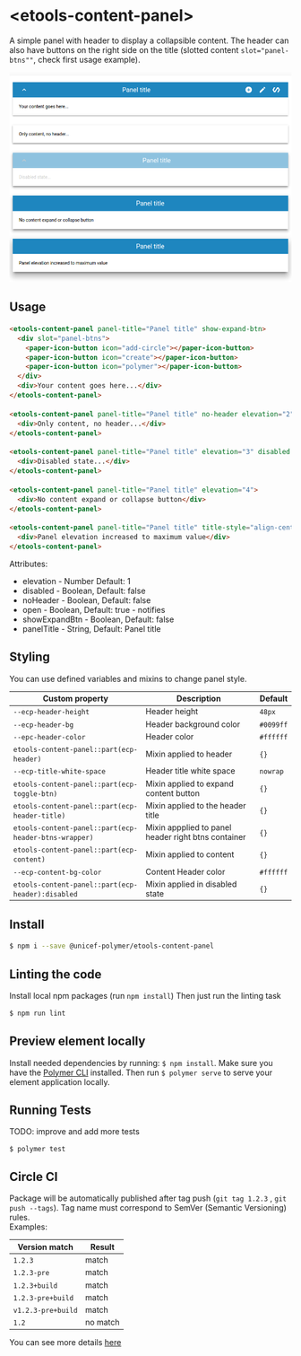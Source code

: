 # \<etools-content-panel\>

A simple panel with header to display a collapsible content.
The header can also have buttons on the right side on the title (slotted content `slot="panel-btns""`,
check first usage example).

![alt tag](https://raw.githubusercontent.com/unicef-polymer/etools-content-panel/HEAD/etools-content-panel-demo.png)

## Usage
```html
<etools-content-panel panel-title="Panel title" show-expand-btn>
  <div slot="panel-btns">
    <paper-icon-button icon="add-circle"></paper-icon-button>
    <paper-icon-button icon="create"></paper-icon-button>
    <paper-icon-button icon="polymer"></paper-icon-button>
  </div>
  <div>Your content goes here...</div>
</etools-content-panel>

<etools-content-panel panel-title="Panel title" no-header elevation="2">
  <div>Only content, no header...</div>
</etools-content-panel>

<etools-content-panel panel-title="Panel title" elevation="3" disabled show-expand-btn>
  <div>Disabled state...</div>
</etools-content-panel>

<etools-content-panel panel-title="Panel title" elevation="4">
  <div>No content expand or collapse button</div>
</etools-content-panel>

<etools-content-panel panel-title="Panel title" title-style="align-center" elevation="5">
  <div>Panel elevation increased to maximum value</div>
</etools-content-panel>
```

Attributes:
* elevation - Number Default: 1
* disabled - Boolean, Default: false
* noHeader - Boolean, Default: false
* open - Boolean, Default: true - notifies
* showExpandBtn - Boolean, Default: false
* panelTitle - String, Default: Panel title

## Styling

You can use defined variables and mixins to change panel style.

Custom property | Description | Default
----------------|-------------|----------
`--ecp-header-height` | Header height | `48px`
`--ecp-header-bg` | Header background color | `#0099ff`
`--epc-header-color` | Header color | `#ffffff`
`etools-content-panel::part(ecp-header)` | Mixin applied to header | `{}`
`--ecp-title-white-space` | Header title white space | `nowrap`
`etools-content-panel::part(ecp-toggle-btn)` | Mixin applied to expand content button | `{}`
`etools-content-panel::part(ecp-header-title)` | Mixin applied to the header title | `{}`
`etools-content-panel::part(ecp-header-btns-wrapper)` | Mixin appplied to panel header right btns container | `{}`
`etools-content-panel::part(ecp-content)` | Mixin applied to content | `{}`
`--ecp-content-bg-color` | Content Header color | `#ffffff`
`etools-content-panel::part(ecp-header):disabled` | Mixin applied in disabled state | `{}`

## Install
```bash
$ npm i --save @unicef-polymer/etools-content-panel
```

## Linting the code

Install local npm packages (run `npm install`)
Then just run the linting task

```bash
$ npm run lint
```

## Preview element locally
Install needed dependencies by running: `$ npm install`.
Make sure you have the [Polymer CLI](https://www.npmjs.com/package/polymer-cli) installed. Then run `$ polymer serve` to serve your element application locally.

## Running Tests
TODO: improve and add more tests
```
$ polymer test
```

## Circle CI

Package will be automatically published after tag push (`git tag 1.2.3` , `git push --tags`). Tag name must correspond to SemVer (Semantic Versioning) rules.  
Examples:

| Version match      | Result   |
| ------------------ | -------- |
| `1.2.3`            | match    |
| `1.2.3-pre`        | match    |
| `1.2.3+build`      | match    |
| `1.2.3-pre+build`  | match    |
| `v1.2.3-pre+build` | match    |
| `1.2`              | no match |

You can see more details [here](https://rgxdb.com/r/40OZ1HN5)
